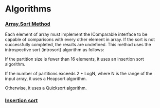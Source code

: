 # Algorithms

### [Array.Sort Method](https://msdn.microsoft.com/en-us/library/ee909566.aspx)
Each element of array must implement the IComparable interface to be capable of comparisons with every other element in array.
If the sort is not successfully completed, the results are undefined.
This method uses the introspective sort (introsort) algorithm as follows:

If the partition size is fewer than 16 elements, it uses an insertion sort algorithm.

If the number of partitions exceeds 2 * LogN, where N is the range of the input array, it uses a Heapsort algorithm.

Otherwise, it uses a Quicksort algorithm.


### [Insertion sort](https://www.khanacademy.org/computing/computer-science/algorithms/insertion-sort/a/insertion-sort)

